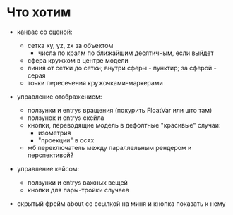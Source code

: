 
# Что хотим

- канвас со сценой:
	- сетка xy, yz, zx за объектом
		- числа по краям по ближайшим десятичным, если выйдет
	- сфера кружком в центре модели
	- линия от сетки до сетки; внутри сферы - пунктир; за сферой - серая
	- точки пересечения кружочками-маркерами

- управление отображением:
	- ползунки и entrys вращения (покурить FloatVar или што там)
	- ползунок и entrys скейла
	- кнопки, переводящие модель в дефолтные "красивые" случаи:
		- изометрия
		- "проекции" в осях
	- мб переключатель между параллельным рендером и перспективой?

- управление кейсом:
	- ползунки и entrys важных вещей
	- кнопки для пары-тройки случаев

- скрытый фрейм about со ссылкой на миня и кнопка показать к нему





